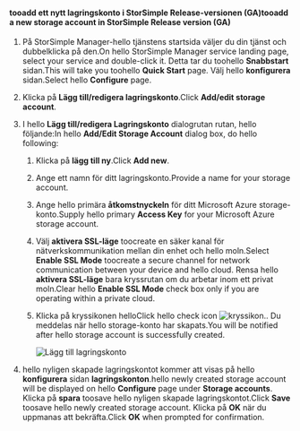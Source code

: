 <!--author=SharS last changed: 9/17/15-->

#### <a name="tooadd-a-new-storage-account-in-storsimple-release-version-ga"></a><span data-ttu-id="54355-101">tooadd ett nytt lagringskonto i StorSimple Release-versionen (GA)</span><span class="sxs-lookup"><span data-stu-id="54355-101">tooadd a new storage account in StorSimple Release version (GA)</span></span>
1. <span data-ttu-id="54355-102">På StorSimple Manager-hello tjänstens startsida väljer du din tjänst och dubbelklicka på den.</span><span class="sxs-lookup"><span data-stu-id="54355-102">On hello StorSimple Manager service landing page, select your service and double-click it.</span></span> <span data-ttu-id="54355-103">Detta tar du toohello **Snabbstart** sidan.</span><span class="sxs-lookup"><span data-stu-id="54355-103">This will take you toohello **Quick Start** page.</span></span> <span data-ttu-id="54355-104">Välj hello **konfigurera** sidan.</span><span class="sxs-lookup"><span data-stu-id="54355-104">Select hello **Configure** page.</span></span>
2. <span data-ttu-id="54355-105">Klicka på **Lägg till/redigera lagringskonto**.</span><span class="sxs-lookup"><span data-stu-id="54355-105">Click **Add/edit storage account**.</span></span>
3. <span data-ttu-id="54355-106">I hello **Lägg till/redigera Lagringskonto** dialogrutan rutan, hello följande:</span><span class="sxs-lookup"><span data-stu-id="54355-106">In hello **Add/Edit Storage Account** dialog box, do hello following:</span></span>
   
   1. <span data-ttu-id="54355-107">Klicka på **lägg till ny**.</span><span class="sxs-lookup"><span data-stu-id="54355-107">Click **Add new**.</span></span>
   2. <span data-ttu-id="54355-108">Ange ett namn för ditt lagringskonto.</span><span class="sxs-lookup"><span data-stu-id="54355-108">Provide a name for your storage account.</span></span>
   3. <span data-ttu-id="54355-109">Ange hello primära **åtkomstnyckeln** för ditt Microsoft Azure storage-konto.</span><span class="sxs-lookup"><span data-stu-id="54355-109">Supply hello primary **Access Key** for your Microsoft Azure storage account.</span></span>
   4. <span data-ttu-id="54355-110">Välj **aktivera SSL-läge** toocreate en säker kanal för nätverkskommunikation mellan din enhet och hello moln.</span><span class="sxs-lookup"><span data-stu-id="54355-110">Select **Enable SSL Mode** toocreate a secure channel for network communication between your device and hello cloud.</span></span> <span data-ttu-id="54355-111">Rensa hello **aktivera SSL-läge** bara kryssrutan om du arbetar inom ett privat moln.</span><span class="sxs-lookup"><span data-stu-id="54355-111">Clear hello **Enable SSL Mode** check box only if you are operating within a private cloud.</span></span>
   5. <span data-ttu-id="54355-112">Klicka på kryssikonen hello</span><span class="sxs-lookup"><span data-stu-id="54355-112">Click hello check icon</span></span> ![kryssikon](./media/storsimple-configure-new-storage-account/HCS_CheckIcon-include.png)<span data-ttu-id="54355-114">.</span><span class="sxs-lookup"><span data-stu-id="54355-114">.</span></span> <span data-ttu-id="54355-115">Du meddelas när hello storage-konto har skapats.</span><span class="sxs-lookup"><span data-stu-id="54355-115">You will be notified after hello storage account is successfully created.</span></span>
      
      ![Lägg till lagringskonto](./media/storsimple-configure-new-storage-account/HCS_AddStorageAccount-include.png)
4. <span data-ttu-id="54355-117">hello nyligen skapade lagringskontot kommer att visas på hello **konfigurera** sidan **lagringskonton**.</span><span class="sxs-lookup"><span data-stu-id="54355-117">hello newly created storage account will be displayed on hello **Configure** page under **Storage accounts**.</span></span> <span data-ttu-id="54355-118">Klicka på **spara** toosave hello nyligen skapade lagringskontot.</span><span class="sxs-lookup"><span data-stu-id="54355-118">Click **Save** toosave hello newly created storage account.</span></span> <span data-ttu-id="54355-119">Klicka på **OK** när du uppmanas att bekräfta.</span><span class="sxs-lookup"><span data-stu-id="54355-119">Click **OK** when prompted for confirmation.</span></span>

